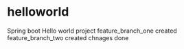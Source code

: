 # helloworld
Spring boot Hello world project
feature_branch_one created
feature_branch_two created
chnages done
